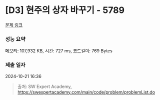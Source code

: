 # [D3] 현주의 상자 바꾸기 - 5789 

[문제 링크](https://swexpertacademy.com/main/code/problem/problemDetail.do?contestProbId=AWYygN36Qn8DFAVm) 

### 성능 요약

메모리: 107,932 KB, 시간: 727 ms, 코드길이: 769 Bytes

### 제출 일자

2024-10-21 16:36



> 출처: SW Expert Academy, https://swexpertacademy.com/main/code/problem/problemList.do